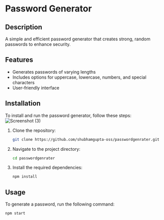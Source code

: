 # Password Generator

## Description
A simple and efficient password generator that creates strong, random passwords to enhance security.

## Features
- Generates passwords of varying lengths
- Includes options for uppercase, lowercase, numbers, and special characters
- User-friendly interface

## Installation
To install and run the password generator, follow these steps:![Screenshot (3)](https://github.com/user-attachments/assets/1f979445-8840-4e84-b448-fae1e6f18649)


1. Clone the repository:
    ```bash
    git clone https://github.com/shubhamgupta-oss/passwordgenrater.git
    ```
2. Navigate to the project directory:
    ```bash
    cd passwordgenrater
    ```
3. Install the required dependencies:
    ```bash
    npm install
    ```

## Usage
To generate a password, run the following command:
```bash
npm start

